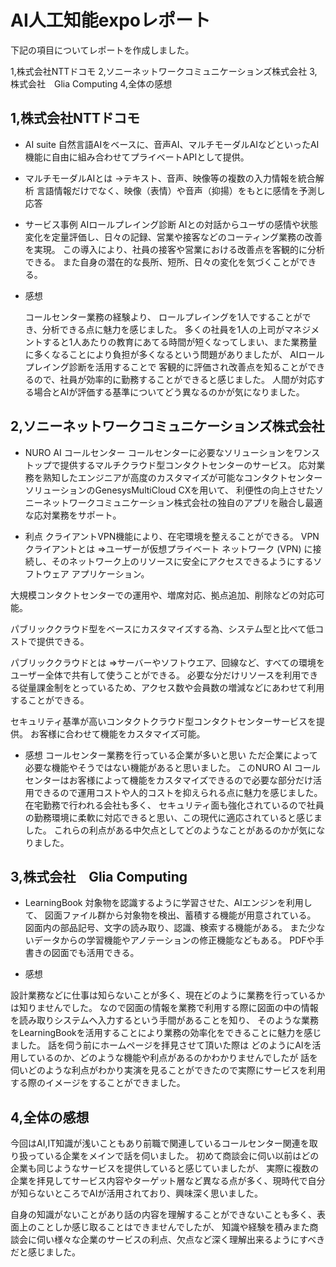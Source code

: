 # AI人工知能expoレポート

下記の項目についてレポートを作成しました。

1,株式会社NTTドコモ
2,ソニーネットワークコミュニケーションズ株式会社
3,株式会社　Glia Computing
4,全体の感想

## 1,株式会社NTTドコモ

- AI suite
自然言語AIをベースに、音声AI、マルチモーダルAIなどといったAI機能に自由に組み合わせてプライベートAPIとして提供。

- マルチモーダルAIとは
→テキスト、音声、映像等の複数の入力情報を統合解析
言語情報だけでなく、映像（表情）や音声（抑揚）をもとに感情を予測し応答

- サービス事例
AIロールプレイング診断
AIとの対話からユーザの感情や状態変化を定量評価し、日々の記録、営業や接客などのコーティング業務の改善を実現。
この導入により、社員の接客や営業における改善点を客観的に分析できる。
また自身の潜在的な長所、短所、日々の変化を気づくことができる。

- 感想

    コールセンター業務の経験より、
    ロールプレイングを1人ですることができ、分析できる点に魅力を感じました。
    多くの社員を1人の上司がマネジメントすると1人あたりの教育にあてる時間が短くなってしまい、また業務量に多くなることにより負担が多くなるという問題がありましたが、
    AIロールプレイング診断を活用することで
    客観的に評価され改善点を知ることができるので、社員が効率的に勤務することができると感じました。
    人間が対応する場合とAIが評価する基準についてどう異なるのかが気になりました。

## 2,ソニーネットワークコミュニケーションズ株式会社

- NURO AI コールセンター
コールセンターに必要なソリューションをワンストップで提供するマルチクラウド型コンタクトセンターのサービス。
応対業務を熟知したエンジニアが高度のカスタマイズが可能なコンタクトセンターソリューションのGenesysMultiCloud CXを用いて、
利便性の向上させたソニーネットワークコミュニケーション株式会社の独自のアプリを融合し最適な応対業務をサポート。

- 利点
クライアントVPN機能により、在宅環境を整えることができる。
VPNクライアントとは
⇒ユーザーが仮想プライベート ネットワーク (VPN) に接続し、そのネットワーク上のリソースに安全にアクセスできるようにするソフトウェア アプリケーション。

大規模コンタクトセンターでの運用や、増席対応、拠点追加、削除などの対応可能。

パブリッククラウド型をベースにカスタマイズする為、システム型と比べて低コストで提供できる。

パブリッククラウドとは
⇒サーバーやソフトウエア、回線など、すべての環境をユーザー全体で共有して使うことができる。
必要な分だけリソースを利用できる従量課金制をとっているため、アクセス数や会員数の増減などにあわせて利用することができる。

セキュリティ基準が高いコンタクトクラウド型コンタクトセンターサービスを提供。
お客様に合わせて機能をカスタマイズ可能。

- 感想
コールセンター業務を行っている企業が多いと思い
ただ企業によって必要な機能やそうではない機能があると思いました。
このNURO AI コールセンターはお客様によって機能をカスタマイズできるので必要な部分だけ活用できるので運用コストや人的コストを抑えられる点に魅力を感じました。
在宅勤務で行われる会社も多く、
セキュリティ面も強化されているので社員の勤務環境に柔軟に対応できると思い、この現代に適応されていると感じました。
これらの利点がある中欠点としてどのようなことがあるのかが気になりました。

## 3,株式会社　Glia Computing

- LearningBook
対象物を認識するように学習させた、AIエンジンを利用して、
図面ファイル群から対象物を検出、蓄積する機能が用意されている。
図面内の部品記号、文字の読み取り、認識、検索する機能がある。
また少ないデータからの学習機能やアノテーションの修正機能などもある。
PDFや手書きの図面でも活用できる。

- 感想

設計業務などに仕事は知らないことが多く、現在どのように業務を行っているかは知りませんでした。
なので図面の情報を業務で利用する際に図面の中の情報を読み取りシステムへ入力するという手間があることを知り、
そのような業務をLearningBookを活用することにより業務の効率化をできることに魅力を感じました。
話を伺う前にホームページを拝見させて頂いた際は
どのようにAIを活用しているのか、どのような機能や利点があるのかわかりませんでしたが
話を伺いどのような利点がわかり実演を見ることができたので実際にサービスを利用する際のイメージをすることができました。

## 4,全体の感想

今回はAI,IT知識が浅いこともあり前職で関連しているコールセンター関連を取り扱っている企業をメインで話を伺いました。
初めて商談会に伺い以前はどの企業も同じようなサービスを提供していると感じていましたが、
実際に複数の企業を拝見してサービス内容やターゲット層など異なる点が多く、現時代で自分が知らないところでAIが活用されており、興味深く思いました。

自身の知識がないことがあり話の内容を理解することができないことも多く、表面上のことしか感じ取ることはできませんでしたが、
知識や経験を積みまた商談会に伺い様々な企業のサービスの利点、欠点など深く理解出来るようにすべきだと感じました。
